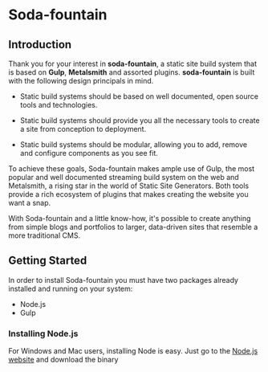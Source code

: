 # Soda-fountain

## Introduction

Thank you for your interest in **soda-fountain**, a static site build system that is based on **Gulp**, **Metalsmith** and assorted plugins. **soda-fountain** is built with the following design principals in mind.

- Static build systems should be based on well documented, open source tools and technologies.

- Static build systems should provide you all the necessary tools to create a site from conception to deployment.

- Static build systems should be modular, allowing you to add, remove and configure components as you see fit.

To achieve these goals, Soda-fountain makes ample use of Gulp, the most popular and well documented streaming build system on the web and Metalsmith, a rising star in the world of Static Site Generators. Both tools provide a rich ecosystem of plugins that makes creating the website you want a snap.

With Soda-fountain and a little know-how, it's possible to create anything from simple blogs and portfolios to larger, data-driven sites that resemble a more traditional CMS.

## Getting Started
In order to install Soda-fountain you must have two packages already installed and running on your system:

- Node.js
- Gulp

### Installing Node.js
For Windows and Mac users, installing Node is easy. Just go to the [Node.js website](https://nodejs.org/) and download the binary
